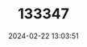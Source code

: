 ---
title: "133347"
category: "Plerogyra diabolotus"
draft: false
date: 2024-02-22 13:03:51
languages:
  English: ["Rounded Bubblegum Coral"]
---